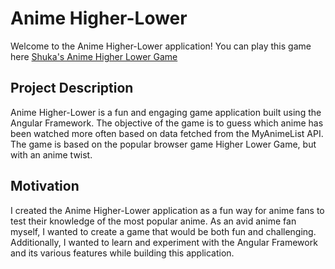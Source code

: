 # Anime Higher-Lower

Welcome to the Anime Higher-Lower application!
You can play this game here [Shuka's Anime Higher Lower Game](https://shuka.rip/projects/anime-higher-lower)

## Project Description

Anime Higher-Lower is a fun and engaging game application built using the Angular Framework. The objective of the game is to guess which anime has been watched more often based on data fetched from the MyAnimeList API. The game is based on the popular browser game Higher Lower Game, but with an anime twist.

## Motivation

I created the Anime Higher-Lower application as a fun way for anime fans to test their knowledge of the most popular anime. As an avid anime fan myself, I wanted to create a game that would be both fun and challenging. Additionally, I wanted to learn and experiment with the Angular Framework and its various features while building this application.
